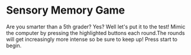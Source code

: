 # Sensory Memory Game 
Are you smarter than a 5th grader? Yes? Well let's put it to the test! Mimic the computer by pressing the highlighted buttons each round.The rounds will get increasingly more intense so be sure to keep up! Press start to begin.
